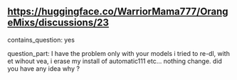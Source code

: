 ## https://huggingface.co/WarriorMama777/OrangeMixs/discussions/23

contains_question: yes

question_part: 
I have the problem only with your models i tried to re-dl, with et wihout vea, i erase my install of automatic111 etc… nothing change. did you have any idea why ?